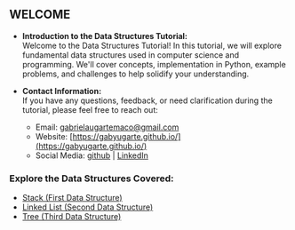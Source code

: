 ## WELCOME

- **Introduction to the Data Structures Tutorial:**  
  Welcome to the Data Structures Tutorial! In this tutorial, we will explore fundamental data structures used in computer science and programming. We'll cover concepts, implementation in Python, example problems, and challenges to help solidify your understanding.

- **Contact Information:**  
  If you have any questions, feedback, or need clarification during the tutorial, please feel free to reach out:
  - Email: [gabrielaugartemaco@gmail.com](mailto:gabrielaugartemaco@gmail.com)
  - Website: [https://gabyugarte.github.io/](https://gabyugarte.github.io/)
  - Social Media: [github](https://github.com/gabyugarte) | [LinkedIn](https://www.linkedin.com/in/gabriela-ugarte-maco/)

### Explore the Data Structures Covered:
- [Stack (First Data Structure)](1-stack-first-data-structure.md)
- [Linked List (Second Data Structure)](2-linked-list-second-data-structure)
- [Tree (Third Data Structure)](3-tree-third-data-structure)
